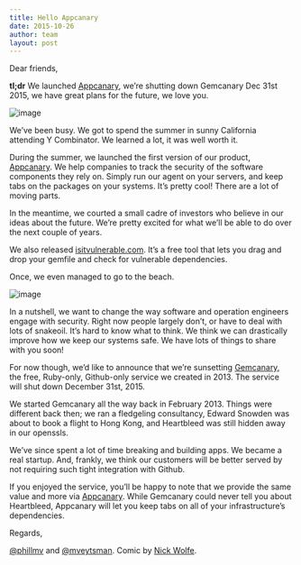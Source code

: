 ```yaml
---
title: Hello Appcanary
date: 2015-10-26
author: team
layout: post
---
```


Dear friends,&nbsp;

**tl;dr** We launched [Appcanary](https://appcanary.com), we’re shutting down Gemcanary Dec 31st 2015, we have great plans for the future, we love you.

![image](gemcanary_comic.jpg)

We’ve been busy. We got to spend the summer in sunny California attending Y Combinator. We learned a lot, it was well worth it.

During the summer, we launched the first version of our product, [Appcanary](https://appcanary.com). We help companies to track the security of the software components they rely on. Simply run our agent on your servers, and keep tabs on the packages on your systems. It’s pretty cool! There are a lot of moving parts.

In the meantime, we courted a small cadre of investors who believe in our ideas about the future. We’re pretty excited for what we’ll be able to do over the next couple of years.

We also released [isitvulnerable.com](https://isitvulnerable.com). It’s a free tool that lets you drag and drop your gemfile and check for vulnerable dependencies. 

Once, we even managed to go to the beach.


[](https://instagram.com/p/5Y8-dqSz3u)
![image](big_sur.jpg)

In a nutshell, we want to change the way software and operation engineers engage with security. Right now people largely don’t, or have to deal with lots of snakeoil. It’s hard to know what to think. We think we can drastically improve how we keep our systems safe. We have lots of things to share with you soon!

For now though, we’d like to announce that we’re sunsetting&nbsp;[Gemcanary](https://gemcanary.com), the free, Ruby-only, Github-only service we created in 2013. The service will shut down December 31st, 2015.&nbsp;

We started Gemcanary all the way back in February 2013. Things were different back then; we ran a fledgeling consultancy, Edward Snowden was about to book a flight to Hong Kong, and Heartbleed was still hidden away in our openssls.

We’ve since spent a lot of time breaking and building apps. We became a real startup. And, frankly, we think our customers will be better served by not requiring such tight integration with Github.

If you enjoyed the service, you’ll be happy to note that we provide the same value and more via&nbsp;[Appcanary](https://appcanary.com). While Gemcanary could never tell you about Heartbleed, Appcanary will let you keep tabs on all of your infrastructure’s dependencies.

Regards,

[@phillmv](https://twitter.com/phillmv) and [@mveytsman](https://twitter.com/mveytsman). Comic by [Nick Wolfe](https://twitter.com/0sn).
